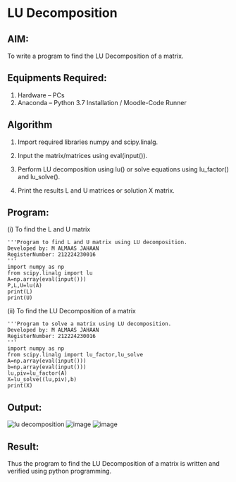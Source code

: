 # LU Decomposition 

## AIM:
To write a program to find the LU Decomposition of a matrix.

## Equipments Required:
1. Hardware – PCs
2. Anaconda – Python 3.7 Installation / Moodle-Code Runner

## Algorithm
1. Import required libraries numpy and scipy.linalg.

2. Input the matrix/matrices using eval(input()).

3. Perform LU decomposition using lu() or solve equations using lu_factor() and lu_solve().

4. Print the results L and U matrices or solution X matrix.

## Program:
(i) To find the L and U matrix
```
'''Program to find L and U matrix using LU decomposition.
Developed by: M ALMAAS JAHAAN
RegisterNumber: 212224230016
'''
import numpy as np
from scipy.linalg import lu
A=np.array(eval(input()))
P,L,U=lu(A)
print(L)
print(U)
```
(ii) To find the LU Decomposition of a matrix
```
'''Program to solve a matrix using LU decomposition.
Developed by: M ALMAAS JAHAAN
RegisterNumber: 212224230016
'''
import numpy as np
from scipy.linalg import lu_factor,lu_solve
A=np.array(eval(input()))
b=np.array(eval(input()))
lu,piv=lu_factor(A)
X=lu_solve((lu,piv),b)
print(X)
```

## Output:
![lu decomposition]()
![image](https://github.com/user-attachments/assets/88fdff95-0d62-4955-bcf1-330670bd413a)
![image](https://github.com/user-attachments/assets/a50ad566-fe91-4592-8537-c87bfe948132)


## Result:
Thus the program to find the LU Decomposition of a matrix is written and verified using python programming.

